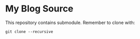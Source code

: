 # My Blog Source

This repository contains submodule. Remember to clone with:

```
git clone --recursive
```
